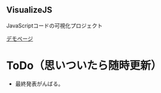 VisualizeJS
---

JavaScriptコードの可視化プロジェクト

[デモページ](http://hhlab2013a-sv.github.io/VisualizeJS/)

# ToDo（思いついたら随時更新）
- 最終発表がんばる。
